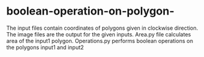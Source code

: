# boolean-operation-on-polygon-
The input files contain coordinates of polygons given in clockwise direction. The image files are the output for the given inputs. 
Area.py file calculates area of the input1 polygon. Operations.py performs boolean operations on the polygons input1 and input2
